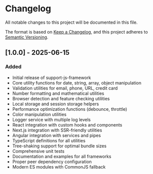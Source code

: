 # Changelog

All notable changes to this project will be documented in this file.

The format is based on [Keep a Changelog](https://keepachangelog.com/en/1.0.0/),
and this project adheres to [Semantic Versioning](https://semver.org/spec/v2.0.0.html).

## [1.0.0] - 2025-06-15

### Added
- Initial release of support-js-framework
- Core utility functions for date, string, array, object manipulation
- Validation utilities for email, phone, URL, credit card
- Number formatting and mathematical utilities
- Browser detection and feature checking utilities
- Local storage and session storage helpers
- Performance optimization functions (debounce, throttle)
- Color manipulation utilities
- Logger service with multiple log levels
- React integration with custom hooks and components
- Next.js integration with SSR-friendly utilities
- Angular integration with services and pipes
- TypeScript definitions for all utilities
- Tree-shaking support for optimal bundle sizes
- Comprehensive unit tests
- Documentation and examples for all frameworks
- Proper peer dependency configuration
- Modern ES modules with CommonJS fallback
